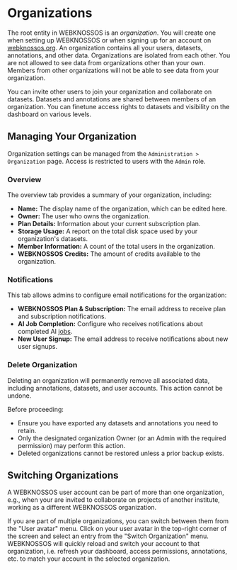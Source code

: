 # Organizations

The root entity in WEBKNOSSOS is an *organization*.
You will create one when setting up WEBKNOSSOS or when signing up for an account on [webknossos.org](https://webknossos.org).
An organization contains all your users, datasets, annotations, and other data.
Organizations are isolated from each other.
You are not allowed to see data from organizations other than your own. 
Members from other organizations will not be able to see data from your organization.

You can invite other users to join your organization and collaborate on datasets. Datasets and annotations are shared between members of an organization. You can finetune access rights to datasets and visibility on the dashboard on various levels.

## Managing Your Organization

Organization settings can be managed from the `Administration > Organization` page. Access is restricted to users with the `Admin` role.

### Overview

The overview tab provides a summary of your organization, including:

- **Name:** The display name of the organization, which can be edited here.
- **Owner:** The user who owns the organization.
- **Plan Details:** Information about your current subscription plan.
- **Storage Usage:** A report on the total disk space used by your organization's datasets.
- **Member Information:** A count of the total users in the organization.
- **WEBKNOSSOS Credits:** The amount of credits available to the organization.

### Notifications

This tab allows admins to configure email notifications for the organization:

- **WEBKNOSSOS Plan & Subscription:** The email address to receive plan and subscription notifications.
- **AI Job Completion:** Configure who receives notifications about completed AI [jobs](../automation/jobs.md).
- **New User Signup:** The email address to receive notifications about new user signups.

### Delete Organization

Deleting an organization will permanently remove all associated data, including annotations, datasets, and user accounts. This action cannot be undone.

Before proceeding:  

- Ensure you have exported any datasets and annotations you need to retain.  
- Only the designated organization Owner (or an Admin with the required permission) may perform this action.  
- Deleted organizations cannot be restored unless a prior backup exists.  

## Switching Organizations
A WEBKNOSSOS user account can be part of more than one organization, e.g., when your are invited to collaborate on projects of another institute, working as a different WEBKNOSSOS organization.

If you are part of multiple organizations, you can switch between them from the "User avatar" menu. 
Click on your user avatar in the top-right corner of the screen and select an entry from the "Switch Organization" menu.
WEBKNOSSOS will quickly reload and switch your account to that organization, i.e. refresh your dashboard, access permissions, annotations, etc. to match your account in the selected organization.